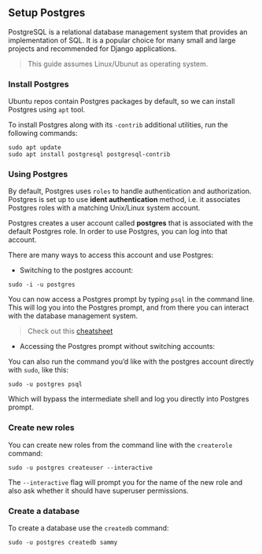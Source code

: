 ## Setup Postgres

PostgreSQL is a relational database management system that provides an implementation of SQL. It is a popular choice for many small and large projects and recommended for Django applications.

>This guide assumes Linux/Ubunut as operating system.

### Install Postgres

Ubuntu repos contain Postgres packages by default, so we can install Postgres using `apt` tool.

To install Postgres along with its `-contrib` additional utilities, run the following commands:

```
sudo apt update
sudo apt install postgresql postgresql-contrib
```

### Using Postgres

By default, Postgres uses `roles` to handle authentication and authorization. Postgres is set up to use **ident authentication** method, i.e. it associates Postgres roles with a matching Unix/Linux system account.

Postgres creates a user account called **postgres** that is associated with the default Postgres role. In order to use Postgres, you can log into that account.

There are many ways to access this account and use Postgres:

- Switching to the postgres account:

```
sudo -i -u postgres
```

You can now access a Postgres prompt by typing `psql` in the command line. This will log you into the Postgres prompt, and from there you can interact with the database management system.

>Check out this [cheatsheet](https://gist.github.com/Kartones/dd3ff5ec5ea238d4c546)

- Accessing the Postgres prompt without switching accounts:

You can also run the command you’d like with the postgres account directly with `sudo`, like this:

```
sudo -u postgres psql
```

Which will bypass the intermediate shell and log you directly into Postgres prompt.


### Create new roles

You can create new roles from the command line with the `createrole` command:

```
sudo -u postgres createuser --interactive
```

The `--interactive` flag will prompt you for the name of the new role and also ask whether it should have superuser permissions.


### Create a database

To create a database use the `createdb` command:

```
sudo -u postgres createdb sammy
```




